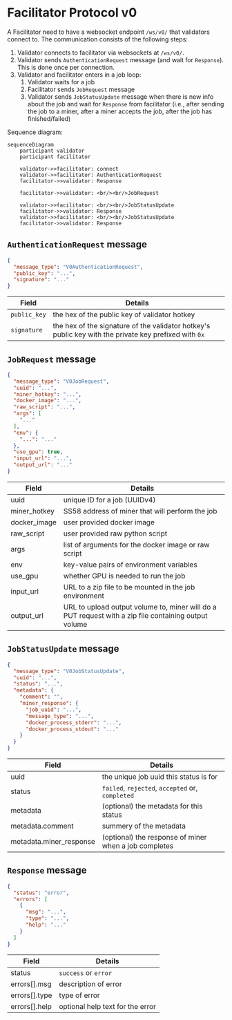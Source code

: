 # Facilitator Protocol v0

A Facilitator need to have a websocket endpoint `/ws/v0/` that validators connect to.
The communication consists of the following steps:

1. Validator connects to facilitator via websockets at `/ws/v0/`.
2. Validator sends `AuthenticationRequest` message (and wait for `Response`). This is done once per connection.
3. Validator and facilitator enters in a job loop:
    1. Validator waits for a job
    2. Facilitator sends `JobRequest` message
    3. Validator sends `JobStatusUpdate` message when there is new info about the job and wait for `Response` from
       facilitator (i.e., after sending the job to a miner, after a miner accepts the job, after the job has
       finished/failed)

Sequence diagram:

```mermaid
sequenceDiagram
    participant validator
    participant facilitator

    validator->>facilitator: connect
    validator->>facilitator: AuthenticationRequest
    facilitator->>validator: Response

    facilitator->>validator: <br/><br/>JobRequest

    validator->>facilitator: <br/><br/>JobStatusUpdate
    facilitator->>validator: Response
    validator->>facilitator: <br/><br/>JobStatusUpdate
    facilitator->>validator: Response
```

## `AuthenticationRequest` message

```json
{
  "message_type": "V0AuthenticationRequest",
  "public_key": "...",
  "signature": "..."
}
```

| Field        | Details                                                                                               |
|--------------|-------------------------------------------------------------------------------------------------------|
| `public_key` | the hex of the public key of validator hotkey                                                         |
| `signature`  | the hex of the signature of the validator hotkey's public key with the private key prefixed with `0x` |

## `JobRequest` message

```json
{
  "message_type": "V0JobRequest",
  "uuid": "...",
  "miner_hotkey": "...",
  "docker_image": "...",
  "raw_script": "...",
  "args": [
    "..."
  ],
  "env": {
    "...": "..."
  },
  "use_gpu": true,
  "input_url": "...",
  "output_url": "..."
}
```

| Field        | Details                                                                                              |
|--------------|------------------------------------------------------------------------------------------------------|
| uuid         | unique ID for a job (UUIDv4)                                                                         |
| miner_hotkey | SS58 address of miner that will perform the job                                                      |
| docker_image | user provided docker image                                                                           |
| raw_script   | user provided raw python script                                                                      |
| args         | list of arguments for the docker image or raw script                                                 |
| env          | key-value pairs of environment variables                                                             |
| use_gpu      | whether GPU is needed to run the job                                                                 |
| input_url    | URL to a zip file to be mounted in the job environment                                               |
| output_url   | URL to upload output volume to, miner will do a PUT request with a zip file containing output volume |

## `JobStatusUpdate` message

```json
{
  "message_type": "V0JobStatusUpdate",
  "uuid": "...",
  "status": "...",
  "metadata": {
    "comment": "",
    "miner_response": {
      "job_uuid": "...",
      "message_type": "...",
      "docker_process_stderr": "...",
      "docker_process_stdout": "..."
    }
  }
}
```

| Field                   | Details                                               |
|-------------------------|-------------------------------------------------------|
| uuid                    | the unique job uuid this status is for                |
| status                  | `failed`, `rejected`, `accepted` or, `completed`      |
| metadata                | (optional) the metadata for this status               |
| metadata.comment        | summery of the metadata                               |
| metadata.miner_response | (optional) the response of miner when a job completes |

## `Response` message

```json
{
  "status": "error",
  "errors": [
    {
      "msg": "...",
      "type": "...",
      "help": "..."
    }
  ]
}
```

| Field         | Details                          |
|---------------|----------------------------------|
| status        | `success` or `error`             |
| errors[].msg  | description of error             |
| errors[].type | type of error                    |
| errors[].help | optional help text for the error |
